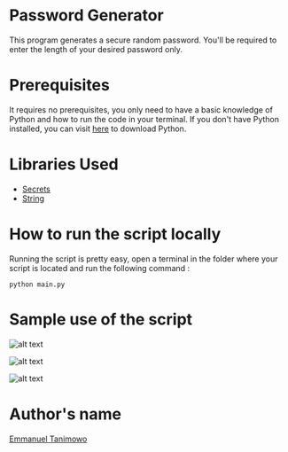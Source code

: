 # Password Generator

This program generates a secure random password. You'll be required to enter the length of your desired password only.

# Prerequisites

It requires no prerequisites, you only need to have a basic knowledge of Python and how to run the code in your terminal. If you don't have Python installed, you can visit [here](https://www.python.org/downloads/) to download Python.

# Libraries Used

* [Secrets](https://docs.python.org/3/library/secrets.html)
* [String](https://docs.python.org/3/library/string.html)

# How to run the script locally

Running the script is pretty easy, open a terminal in the folder where your script is located and run the following command :

`python main.py`

# Sample use of the script

![alt text](https://github.com/Mannuel25/IoT/blob/main/Python-scripts/Password%20Generators/Password%20Generator%201/screenshot_1.png)

![alt text](https://github.com/Mannuel25/IoT/blob/main/Python-scripts/Password%20Generators/Password%20Generator%201/screenshot_1.png)

![alt text](https://github.com/Mannuel25/IoT/blob/main/Python-scripts/Password%20Generators/Password%20Generator%201/screenshot_1.png)

# Author's name

[Emmanuel Tanimowo](https://github.com/Mannuel25)
